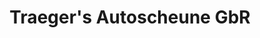---
title: "Traeger's Autoscheune GbR"
url: /kalletal/traegers-autoscheune-gbr-auf-dem-rade/
shop: Autowerkstatt
---